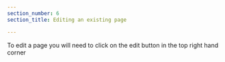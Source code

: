 ```yaml
---
section_number: 6
section_title: Editing an existing page

---
```


To edit a page you will need to click on the edit button in the top right hand corner
